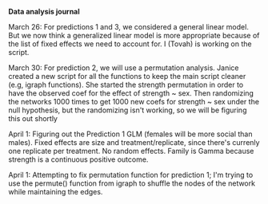 **Data analysis journal**

March 26: For predictions 1 and 3, we considered a general linear model. But we now think a generalized linear model is more appropriate because of the list of fixed effects we need to account for. I (Tovah) is working on the script.

March 30: For prediction 2, we will use a permutation analysis. Janice created a new script for all the functions to keep the main script cleaner (e.g, igraph functions). She started the strength permutation in order to have the observed coef for the effect of strength ~ sex. Then randomizing the networks 1000 times to get 1000 new coefs for strength ~ sex under the null hypothesis, but the randomizing isn't working, so we will be figuring this out shortly

April 1: Figuring out the Prediction 1 GLM (females will be more social than males). Fixed effects are size and treatment/replicate, since there's currenly one replicate per treatment. No random effects. Family is Gamma because strength is a continuous positive outcome.

April 1: Attempting to fix permutation function for prediction 1; I'm trying to use the permute() function from igraph to 
shuffle the nodes of the network while maintaining the edges. 

